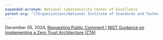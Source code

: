 ```yaml
---
expanded-acronym: National Cybersecurity Center of Excellence
parent-org: "[[Organizations/National Institute of Standards and Technology]]"
---
```

December 05, 2024, [Requesting Public Comment | NIST Guidance on Implementing a Zero Trust Architecture (ZTA)](https://csrc.nist.gov/News/2024/nist-guidance-on-implementing-a-zta)

